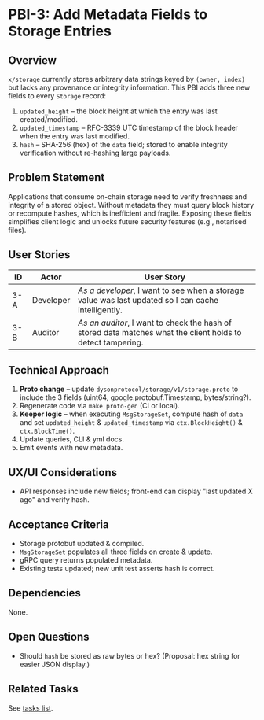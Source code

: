 # PBI-3: Add Metadata Fields to Storage Entries

## Overview
`x/storage` currently stores arbitrary data strings keyed by `(owner, index)` but lacks any provenance or integrity information. This PBI adds three new fields to every `Storage` record:

1. `updated_height` – the block height at which the entry was last created/modified.
2. `updated_timestamp` – RFC-3339 UTC timestamp of the block header when the entry was last modified.
3. `hash` – SHA-256 (hex) of the `data` field; stored to enable integrity verification without re-hashing large payloads.

## Problem Statement
Applications that consume on-chain storage need to verify freshness and integrity of a stored object. Without metadata they must query block history or recompute hashes, which is inefficient and fragile. Exposing these fields simplifies client logic and unlocks future security features (e.g., notarised files).

## User Stories
| ID | Actor | User Story |
|----|-------|------------|
| 3-A | Developer | *As a developer*, I want to see when a storage value was last updated so I can cache intelligently. |
| 3-B | Auditor | *As an auditor*, I want to check the hash of stored data matches what the client holds to detect tampering. |

## Technical Approach
1. **Proto change** – update `dysonprotocol/storage/v1/storage.proto` to include the 3 fields (uint64, google.protobuf.Timestamp, bytes/string?).
2. Regenerate code via `make proto-gen` (CI or local).
3. **Keeper logic** – when executing `MsgStorageSet`, compute hash of `data` and set `updated_height` & `updated_timestamp` via `ctx.BlockHeight()` & `ctx.BlockTime()`.
4. Update queries, CLI & yml docs.
5. Emit events with new metadata.

## UX/UI Considerations
- API responses include new fields; front-end can display "last updated X ago" and verify hash.

## Acceptance Criteria
- Storage protobuf updated & compiled.
- `MsgStorageSet` populates all three fields on create & update.
- gRPC query returns populated metadata.
- Existing tests updated; new unit test asserts hash is correct.

## Dependencies
None.

## Open Questions
- Should `hash` be stored as raw bytes or hex?  (Proposal: hex string for easier JSON display.)

## Related Tasks
See [tasks list](./tasks.md). 